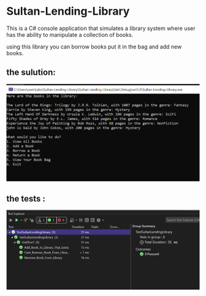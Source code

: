 # Sultan-Lending-Library
This is a C# console application that simulates a library system where user has the ability to manipulate a collection of books.

using this library you can borrow books put it in the bag and add new books.
## the sulution:

![image](./images/ViewAllBooks.png)


## the tests :

![image](./images/Tests.png)


